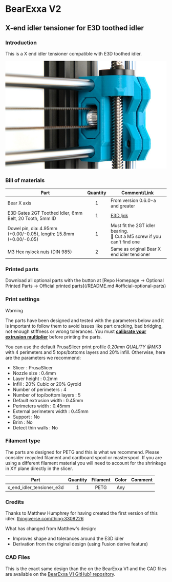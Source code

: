 # BearExxa V2

## X-end idler tensioner for E3D toothed idler


### Introduction

This is a X end idler tensioner compatible with E3D toothed idler.

![Introduction X end E3D idler](images/intro.jpg)


### Bill of materials

| Part                         | Quantity | Comment/Link                                |
|------------------------------|:--------:|---------------------------------------------|
| Bear X axis                  |     1    | From version 0.6.0-a and greater            |
| E3D Gates 2GT Toothed Idler, 6mm Belt, 20 Tooth, 5mm ID |     1    | [E3D ljnk](https://e3d-online.com/products/gates-belts-pulleys-and-idlers) |
| Dowel pin, dia: 4.95mm (+0.00/-0.05), length: 15.8mm (+0.00/-0.05) |     1    | Must fit the 2GT idler bearing.<br/>:pushpin: Cut a M5 screw if you can't find one |
| M3 Hex nylock nuts (DIN 985) |     2    | Same as original Bear X end idler tensioner |


### Printed parts

Download all optional parts with the button at [Repo Homepage -> Optional Printed Parts -> Official printed parts](/README.md
#official-optional-parts)


### Print settings

> [!WARNING]
> The parts have been designed and tested with the parameters below and it is important to follow them to avoid issues like part cracking, bad bridging, not enough stiffness or wrong tolerances. You must [**calibrate your extrusion multiplier**](https://guides.bear-lab.com/Guide/Extrusion+multiplier+and+filament+diameter/8?lang=en) before printing the parts.

You can use the default PrusaSlicer print profile *0.20mm QUALITY @MK3* with 4 perimeters and 5 tops/bottoms layers and 20% infill. Otherwise, here are the parameters we recommend:

  * Slicer : PrusaSlicer
  * Nozzle size : 0.4mm
  * Layer height : 0.2mm
  * Infill : 20% Cubic or 20% Gyroid
  * Number of perimeters : 4
  * Number of top/bottom layers : 5
  * Default extrusion width : 0.45mm
  * Perimeters width : 0.45mm
  * External perimeters width : 0.45mm
  * Support : No
  * Brim : No
  * Detect thin walls : No



### Filament type

The parts are designed for PETG and this is what we recommend. Please consider recycled filament and cardboard spool or masterspool. If you are using a different filament material you will need to account for the shrinkage in XY plane directly in the slicer.

| Part                       | Quantity |    Filament    | Color | Comment                     |
|----------------------------|:--------:|:--------------:|:-----:|-----------------------------|
| x_end_idler_tensioner_e3d  |     1    |      PETG      |  Any  |                             |


### Credits

Thanks to Matthew Humphrey for having created the first version of this idler.
[thingiverse.com/thing:3308226](https://www.thingiverse.com/thing:3308226)

What has changed from Matthew's design:
  * Improves shape and tolerances around the E3D idler
  * Derivation from the original design (using Fusion derive feature)


### CAD Files

This is the exact same design than the on the BearExxa V1 and the CAD files are available on the [BearExxa V1 GitHub1 repository](https://github.com/gregsaun/bear_extruder_and_x_axis).